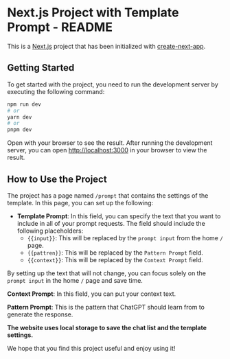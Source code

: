 # Next.js Project with Template Prompt - README

This is a  [Next.js](https://nextjs.org/) project that has been initialized with [create-next-app](https://github.com/vercel/next.js/tree/canary/packages/create-next-app).

## Getting Started

To get started with the project, you need to run the development server by executing the following command:

```bash
npm run dev
# or
yarn dev
# or
pnpm dev
```

Open  with your browser to see the result.
After running the development server, you can open [http://localhost:3000](http://localhost:3000) in your browser to view the result.

## How to Use the Project

The project has a page named `/prompt` that contains the settings of the template. In this page, you can set up the following:

- **Template Prompt**: In this field, you can specify the text that you want to include in all of your prompt requests. The field should include the following placeholders:
    - `{{input}}`: This will be replaced by the `prompt input` from the home `/` page.
    - `{{pattren}}`: This will be replaced by the `Pattern Prompt` field.
    - `{{context}}`: This will be replaced by the `Context Prompt` field.

By setting up the text that will not change, you can focus solely on the `prompt input` in the home `/` page and save time.

**Context Prompt**: In this field, you can put your context text.

**Pattern Prompt**: This is the pattern that ChatGPT should learn from to generate the response.

**The website uses local storage to save the chat list and the template settings.**

We hope that you find this project useful and enjoy using it!